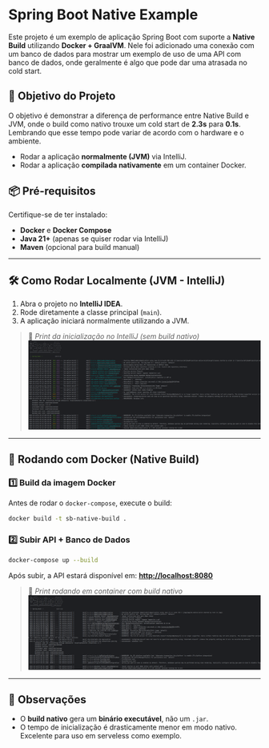 # Spring Boot Native Example

Este projeto é um exemplo de aplicação Spring Boot com suporte a **Native Build** utilizando **Docker + GraalVM**. 
Nele foi adicionado uma conexão com um banco de dados para mostrar um exemplo de uso de uma API com banco de dados, onde geralmente é algo que pode dar uma atrasada no cold start.

## 🚀 Objetivo do Projeto
O objetivo é demonstrar a diferença de performance entre Native Build e JVM, onde o build como nativo trouxe um cold start de **2.3s** para **0.1s**. Lembrando que esse tempo pode variar de acordo com o hardware e o ambiente.

* Rodar a aplicação **normalmente (JVM)** via IntelliJ.
* Rodar a aplicação **compilada nativamente** em um container Docker.

## 📦 Pré-requisitos

Certifique-se de ter instalado:

* **Docker** e **Docker Compose**
* **Java 21+** (apenas se quiser rodar via IntelliJ)
* **Maven** (opcional para build manual)

---

## 🛠️ Como Rodar Localmente (JVM - IntelliJ)

1. Abra o projeto no **IntelliJ IDEA**.
2. Rode diretamente a classe principal (`main`).
3. A aplicação iniciará normalmente utilizando a JVM.

> 📸 *Print da inicialização no IntelliJ (sem build nativo)*
![normal.png](doc/normal.png)
---

## 🐳 Rodando com Docker (Native Build)

### 1️⃣ Build da imagem Docker

Antes de rodar o `docker-compose`, execute o build:

```bash
docker build -t sb-native-build .
```

### 2️⃣ Subir API + Banco de Dados

```bash
docker-compose up --build
```

Após subir, a API estará disponível em: **[http://localhost:8080](http://localhost:8080)**

> 📸 *Print rodando em container com build nativo*
![native.png](doc/native.png)
---

## 🧠 Observações

* O **build nativo** gera um **binário executável**, não um `.jar`.
* O tempo de inicialização é drasticamente menor em modo nativo. Excelente para uso em serveless como exemplo.